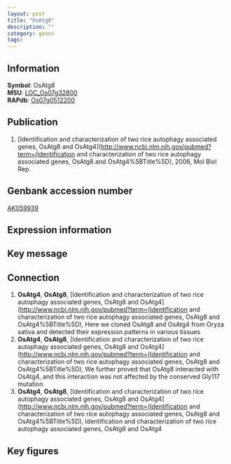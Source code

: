 ```yaml
---
layout: post
title: "OsAtg8"
description: ""
category: genes
tags: 
---
```


## Information
__Symbol__: OsAtg8  
__MSU__: [LOC_Os07g32800](http://rice.plantbiology.msu.edu/cgi-bin/ORF_infopage.cgi?orf=LOC_Os07g32800)  
__RAPdb__: [Os07g0512200](http://rapdb.dna.affrc.go.jp/viewer/gbrowse_details/irgsp1?name=Os07g0512200)  

## Publication
1. [Identification and characterization of two rice autophagy associated genes, OsAtg8 and OsAtg4](http://www.ncbi.nlm.nih.gov/pubmed?term=(Identification and characterization of two rice autophagy associated genes, OsAtg8 and OsAtg4%5BTitle%5D), 2006, Mol Biol Rep.

## Genbank accession number
[AK059939](http://www.ncbi.nlm.nih.gov/nuccore/AK059939)

## Expression information

## Key message

## Connection
1. __OsAtg4__, __OsAtg8__, [Identification and characterization of two rice autophagy associated genes, OsAtg8 and OsAtg4](http://www.ncbi.nlm.nih.gov/pubmed?term=(Identification and characterization of two rice autophagy associated genes, OsAtg8 and OsAtg4%5BTitle%5D),  Here we cloned OsAtg8 and OsAtg4 from Oryza sativa and detected their expression patterns in various tissues
2. __OsAtg4__, __OsAtg8__, [Identification and characterization of two rice autophagy associated genes, OsAtg8 and OsAtg4](http://www.ncbi.nlm.nih.gov/pubmed?term=(Identification and characterization of two rice autophagy associated genes, OsAtg8 and OsAtg4%5BTitle%5D),  We further proved that OsAtg8 interacted with OsAtg4, and this interaction was not affected by the conserved Gly117 mutation
3. __OsAtg4__, __OsAtg8__, [Identification and characterization of two rice autophagy associated genes, OsAtg8 and OsAtg4](http://www.ncbi.nlm.nih.gov/pubmed?term=(Identification and characterization of two rice autophagy associated genes, OsAtg8 and OsAtg4%5BTitle%5D), Identification and characterization of two rice autophagy associated genes, OsAtg8 and OsAtg4

## Key figures


